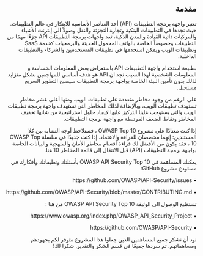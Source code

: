 <h2 dir='rtl' align='right'>مقدمة </h2>

 <p dir='rtl' align='right'>تعتبر واجهة برمجة التطبيقات (API) أحد العناصر الأساسية للابتكار في عالم التطبيقات. حيث نجدها في التطبيقات البنكية وتجارة التجزئة والنقل وصولاً الى إنترنت الأشياء والمركبات ذاتية القيادة والمدن الذكية، تعد واجهات برمجة التطبيقات API جزءًا مهمًا من التطبيقات وخصوصاً الخاصة بالهاتف المحمول الحديثة والبرمجيات كخدمة SaaS وتطبيقات الويب ويمكن استخدمها في تطبيقات المستخدمين والشركاء والتطبيقات الداخلية.
    
<p dir='rtl' align='right'> بطبيعة استخدام واجهة التطبيقات  API باستعراض بعض المعلومات الحساسة و المعلومات الشخصية لهذا السبب نجد ان API هو هدف أساسي للمهاجمين بشكل متزايد لذلك بدون تأمين البيئة الخاصة بواجهة برمجة التطبيقات سيصبح التطوير السريع مستحيل.
<p dir='rtl' align='right'> على الرغم من وجود مخاطر متعددة على تطبيقات الويب ومنها أعلى عشر مخاطر تستهدف تطبيقات الويب، وبالإضافة لذلك المخاطر التي تستهدف واجهة برمجة تطبيقات الويب والتي يستوجب علينا التركيز عليها لإيجاد حلول استراتيجية من شانها تخفيف المخاطر ونقاط الضعف المرتبطة مع واجهة برمجة التطبيقات.
    
<p dir='rtl' align='right'> إذا كنت معتادًا على مشروع OWASP Top 10 ، فستلاحظ أوجه التشابه بين كلا المستندين: إنهما مخصصان للقراءة والاعتماد. إذا كنت جديدًا في سلسلة OWASP Top 10 ، فقد يكون من الأفضل لك قراءة أقسام مخاطر الأمان والمنهجية والبيانات الخاصة بواجهة برمجة التطبيقات (API) قبل الانتقال إلى قائمة المخاطر 10 هنا.

<p dir='rtl' align='right'> يمكنك المساهمة في OWASP API Security Top 10 بأسئلتك وتعليقاتك وأفكارك في مستودع مشروع GitHub:
 
<p dir='rtl' align='right'> ▪️  https://github.com/OWASP/API-Security/issues
<p dir='rtl' align='right'> ▪️  https://github.com/OWASP/API-Security/blob/master/CONTRIBUTING.md

<p dir='rtl' align='right'>تستطيع الوصول الى الوثيقة OWASP API Security Top 10 من هنا :
<p dir='rtl' align='right'> ▪️ https://www.owasp.org/index.php/OWASP_API_Security_Project
<p dir='rtl' align='right'> ▪️ https://github.com/OWASP/API-Security
<p dir='rtl' align='right'> نود أن نشكر جميع المساهمين الذين جعلوا هذا المشروع متوفر لكم بجهودهم ومساهماتهم. تم سردها جميعًا في قسم الشكر والتقدير. شكرا لك!


[1]: https://www.owasp.org/index.php/Category:OWASP_Top_Ten_Project
[2]: ./0x10-api-security-risks.md
[3]: ./0xd0-about-data.md
[4]: ./0xd1-acknowledgments.md
